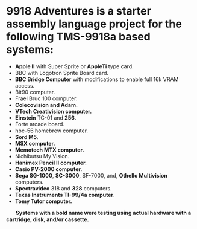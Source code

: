 # 9918 Adventures is a starter assembly language project for the following TMS-9918a based systems:
* **Apple II** with Super Sprite or **AppleTi** type card.
* BBC with Logotron Sprite Board card.
* **BBC Bridge Computer** with modifications to enable full 16k VRAM access.
* Bit90 computer.
* Frael Bruc 100 computer.
* **Colecovision and Adam.**
* **VTech Creativision computer.**
* **Einstein** TC-01 and **256**.
* Forte arcade board.
* hbc-56 homebrew computer.
* **Sord M5**.
* **MSX computer.**
* **Memotech MTX computer.**
* Nichibutsu My Vision.
* **Hanimex Pencil II computer.**
* **Casio PV-2000 computer.**
* **Sega SG-1000**, **SC-3000**, SF-7000, and, **Othello Multivision** computers.
* **Spectravideo** 318 and **328** computers.
* **Texas Instruments TI-99/4a computer**.
* **Tomy Tutor computer.**  
  
&emsp;&ensp;&nbsp;**Systems with a bold name were testing using actual hardware with a cartridge, disk, and/or cassette.**